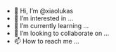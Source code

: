 - 👋 Hi, I’m @xiaolukas
- 👀 I’m interested in ...
- 🌱 I’m currently learning ...
- 💞️ I’m looking to collaborate on ...
- 📫 How to reach me ...

<!---
xiaolukas/xiaolukas is a ✨ special ✨ repository because its `README.md` (this file) appears on your GitHub profile.
You can click the Preview link to take a look at your changes.
--->
